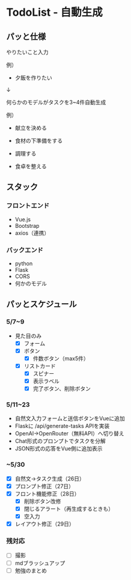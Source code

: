 # TodoList - 自動生成

## パッと仕様

やりたいこと入力

例）
* 夕飯を作りたい

↓

何らかのモデルがタスクを3~4件自動生成

例）

* 献立を決める

* 食材の下準備をする

* 調理する

* 食卓を整える

## スタック

### フロントエンド

* Vue.js
* Bootstrap
* axios（連携）

### バックエンド

* python
* Flask
* CORS
* 何かのモデル

## パッとスケジュール

### 5/7~9
* 見た目のみ
  * [x] フォーム
  * [x] ボタン
    * [x] 件数ボタン（max5件）
  * [x] リストカード
    * [x] スピナー
    * [x] 表示ラベル
    * [x] 完了ボタン、削除ボタン

### 5/11~23

* 自然文入力フォームと送信ボタンをVueに追加
* Flaskに /api/generate-tasks APIを実装
* OpenAI→OpenRouter（無料API）へ切り替え
* Chat形式のプロンプトでタスクを分解
* JSON形式の応答をVue側に追加表示

### ~5/30

* [x] 自然文→タスク生成（26日）
* [x] プロンプト修正（27日）
* [x] フロント機能修正（28日）
  * [x] 削除ボタン改修
  * [x] 閉じるアラート（再生成するときも）
  * [x] 空入力
* [x] レイアウト修正（29日）

### 残対応
* [ ] 撮影
* [ ] mdブラッシュアップ
* [ ] 勉強のまとめ